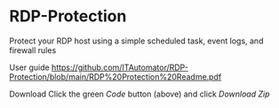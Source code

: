 # RDP-Protection
Protect your RDP host using a simple scheduled task, event logs, and firewall rules

User guide
https://github.com/ITAutomator/RDP-Protection/blob/main/RDP%20Protection%20Readme.pdf

Download
Click the green _Code_ button (above) and click _Download Zip_
